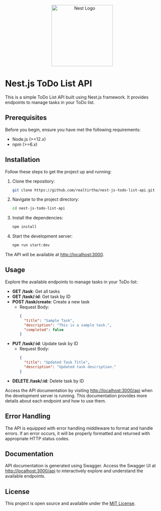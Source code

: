<p align="center">
  <a href="http://nestjs.com/" target="blank"><img src="https://nestjs.com/img/logo-small.svg" width="200" alt="Nest Logo" /></a>
</p>

[circleci-image]: https://img.shields.io/circleci/build/github/nestjs/nest/master?token=abc123def456
[circleci-url]: https://circleci.com/gh/nestjs/nest


# Nest.js ToDo List API

This is a simple ToDo List API built using Nest.js framework. It provides endpoints to manage tasks in your ToDo list.

## Prerequisites

Before you begin, ensure you have met the following requirements:

- Node.js (>=12.x)
- npm (>=6.x)

## Installation

Follow these steps to get the project up and running:

1. Clone the repository:

   ```bash
   git clone https://github.com/realtirtha/nest-js-todo-list-api.git
   ```

2. Navigate to the project directory:

   ```bash
   cd nest-js-todo-list-api
   ```

3. Install the dependencies:

   ```bash
   npm install
   ```

4. Start the development server:

   ```bash
   npm run start:dev
   ```

The API will be available at [http://localhost:3000](http://localhost:3000).

## Usage

Explore the available endpoints to manage tasks in your ToDo list:

- **GET /task**: Get all tasks
- **GET /task/:id**: Get task by ID
- **POST /task/create**: Create a new task
  - Request Body:
    ```json
    {
      "title": "Sample Task",
      "description": "This is a sample task.",
      "completed": false
    }
    ```
- **PUT /task/:id**: Update task by ID
  - Request Body:
    ```json
    {
      "title": "Updated Task Title",
      "description": "Updated task description."
    }
    ```
- **DELETE /task/:id**: Delete task by ID

Access the API documentation by visiting [http://localhost:3000/api](http://localhost:3000/api) when the development server is running. This documentation provides more details about each endpoint and how to use them.


## Error Handling

The API is equipped with error handling middleware to format and handle errors. If an error occurs, it will be properly formatted and returned with appropriate HTTP status codes.


## Documentation

API documentation is generated using Swagger. Access the Swagger UI at [http://localhost:3000/api](http://localhost:3000/api) to interactively explore and understand the available endpoints.


## License

This project is open source and available under the [MIT License](LICENSE).
